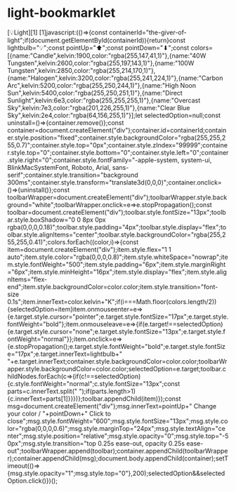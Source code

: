 # light-bookmarklet
[💡Light][1]
[1]javascript:(()=>{const containerId="the-giver-of-light";if(document.getElementById(containerId)){return}const lightbulb="💡";const pointUp="⬆";const pointDown="⬇";const colors=[{name:"Candle",kelvin:1900,color:"rgba(255,147,41,1)"},{name:"40W Tungsten",kelvin:2600,color:"rgba(255,197,143,1)"},{name:"100W Tungsten",kelvin:2850,color:"rgba(255,214,170,1)"},{name:"Halogen",kelvin:3200,color:"rgba(255,241,224,1)"},{name:"Carbon Arc",kelvin:5200,color:"rgba(255,250,244,1)"},{name:"High Noon Sun",kelvin:5400,color:"rgba(255,250,251,1)"},{name:"Direct Sunlight",kelvin:6e3,color:"rgba(255,255,255,1)"},{name:"Overcast Sky",kelvin:7e3,color:"rgba(201,226,255,1)"},{name:"Clear Blue Sky",kelvin:2e4,color:"rgba(64,156,255,1)"}];let selectedOption=null;const uninstall=()=>{container.remove()};const container=document.createElement("div");container.id=containerId;container.style.position="fixed";container.style.backgroundColor="rgba(255,255,255,0.7)";container.style.top="0px";container.style.zIndex="99999";container.style.top="0";container.style.bottom="0";container.style.left="0";container.style.right="0";container.style.fontFamily="-apple-system, system-ui, BlinkMacSystemFont,  Roboto,  Arial, sans-serif";container.style.transition="background 300ms";container.style.transform="translate3d(0,0,0)";container.onclick=()=>{uninstall()};const toolbarWrapper=document.createElement("div");toolbarWrapper.style.background="white";toolbarWrapper.onclick=e=>e.stopPropagation();const toolbar=document.createElement("div");toolbar.style.fontSize="13px";toolbar.style.boxShadow="0 0 8px 0px rgba(0,0,0,0.18)";toolbar.style.padding="4px";toolbar.style.display="flex";toolbar.style.alignItems="center";toolbar.style.backgroundColor="rgba(255,255,255,0.41)";colors.forEach((color,i)=>{const item=document.createElement("div");item.style.flex="1 1 auto";item.style.color="rgba(0,0,0,0.8)";item.style.whiteSpace="nowrap";item.style.fontWeight="500";item.style.padding="6px";item.style.marginRight="6px";item.style.minHeight="16px";item.style.display="flex";item.style.alignItems="flex-end";item.style.backgroundColor=color.color;item.style.transition="font-size 0.1s";item.innerText=color.kelvin+"K";if(i===Math.floor(colors.length/2)){selectedOption=item}item.onmouseenter=e=>{e.target.style.cursor="pointer";e.target.style.fontSize="17px";e.target.style.fontWeight="bold"};item.onmouseleave=e=>{if(e.target!==selectedOption){e.target.style.cursor="none";e.target.style.fontSize="13px";e.target.style.fontWeight="normal"}};item.onclick=e=>{e.stopPropagation();e.target.style.fontWeight="bold";e.target.style.fontSize="17px";e.target.innerText=lightbulb+" "+e.target.innerText;container.style.backgroundColor=color.color;toolbarWrapper.style.backgroundColor=color.color;selectedOption=e.target;toolbar.childNodes.forEach(c=>{if(c!==selectedOption){c.style.fontWeight="normal";c.style.fontSize="13px";const parts=c.innerText.split(" ");if(parts.length>1){c.innerText=parts[1]}}})};toolbar.appendChild(item)});const msg=document.createElement("div");msg.innerText=pointUp+" Change your color / "+pointDown+" Click to close";msg.style.fontWeight="600";msg.style.fontSize="13px";msg.style.color="rgba(0,0,0,0.6)";msg.style.marginTop="24px";msg.style.textAlign="center";msg.style.position="relative";msg.style.opacity="0";msg.style.top="-50px";msg.style.transition="top 0.25s ease-out, opacity 0.25s ease-out";toolbarWrapper.append(toolbar);container.appendChild(toolbarWrapper);container.appendChild(msg);document.body.appendChild(container);setTimeout(()=>{msg.style.opacity="1";msg.style.top="0"},200);selectedOption&&selectedOption.click()})();


